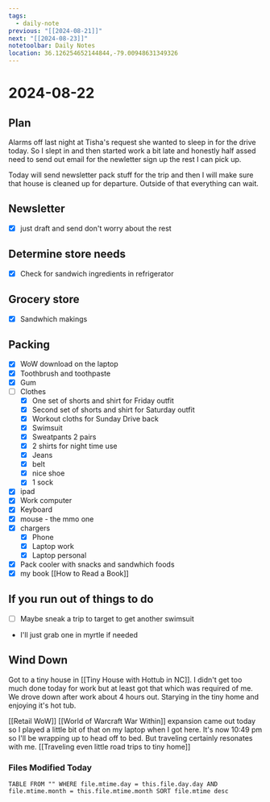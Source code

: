 ```yaml
---
tags:
  - daily-note
previous: "[[2024-08-21]]"
next: "[[2024-08-23]]"
notetoolbar: Daily Notes
location: 36.126254652144844,-79.00948631349326
---
```

# 2024-08-22
## Plan
Alarms off last night at Tisha's request she wanted to sleep in for the drive today. So I slept in and then started work a bit late and honestly half assed need to send out email for the newletter sign up the rest I can pick up.

Today will send newsletter pack stuff for the trip and then I will make sure that house is cleaned up for departure. Outside of that everything can wait.

## Newsletter 
- [x] just draft and send don't worry about the rest
## Determine store needs
- [x] Check for sandwich ingredients in refrigerator
## Grocery store
- [x] Sandwhich makings
## Packing 
- [x] WoW download on the laptop
- [x] Toothbrush and toothpaste
- [x] Gum
- [ ] Clothes
	- [x] One set of shorts and shirt for Friday outfit
	- [x] Second set of shorts and shirt for Saturday outfit
	- [x] Workout cloths for Sunday Drive back
	- [x] Swimsuit
	- [x] Sweatpants 2 pairs
	- [x] 2 shirts for night time use
	- [x] Jeans
	- [x] belt
	- [x] nice shoe 
	- [x] 1 sock
- [x] ipad
- [x] Work computer
- [x] Keyboard
- [x] mouse - the mmo one
- [x] chargers
	- [x] Phone
	- [x] Laptop work
	- [x] Laptop personal
- [x] Pack cooler with snacks and sandwhich foods
- [x] my book [[How to Read a Book]]

## If you run out of things to do
- [ ] Maybe sneak a trip to target to get another swimsuit
 - I'll just grab one in myrtle if needed
## Wind Down
Got to a tiny house in [[Tiny House with Hottub in NC]]. I didn't get too much done today for work but at least got that which was required of me. We drove down after work about 4 hours out. Starying in the tiny home and enjoying it's hot tub.

[[Retail WoW]] [[World of Warcraft War Within]] expansion came out today so I played a little bit of that on my laptop when I got here. It's now 10:49 pm so I'll be wrapping up to head off to bed. But traveling certainly resonates with me. [[Traveling even little road trips to tiny home]]
### Files Modified Today
```dataview
TABLE FROM "" WHERE file.mtime.day = this.file.day.day AND file.mtime.month = this.file.mtime.month SORT file.mtime desc
```

